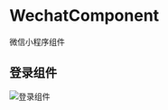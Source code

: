 # WechatComponent
微信小程序组件


## 登录组件
![登录组件](https://images.gitee.com/uploads/images/2020/0307/213252_069f64b0_128581.png "登录组件.png")
